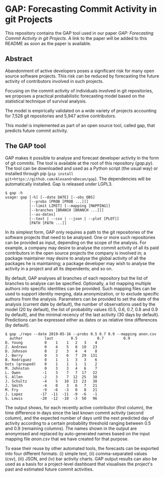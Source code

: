 # GAP: Forecasting Commit Activity in git Projects

This repository contains the GAP tool used in our paper *GAP: Forecasting Commit Activity in git Projects*. A link to the paper will be added to this README as soon as the paper is available.


## Abstract

Abandonment of active developers poses a significant risk for many open source software projects. This risk can be reduced by forecasting the future activity of contributors involved in such projects.

Focusing on the commit activity of individuals involved in git repositories, we proposes a practical probabilistic forecasting model based on the statistical technique of survival analysis.

The model is empirically validated on a wide variety of projects accounting for 7,528 git repositories and 5,947 active contributors.

This model is implemented as part of an open source tool, called gap, that predicts future commit activity.


## The GAP tool

GAP makes it possible to analyse and forecast developer activity in the form of git commits.
The tool is available at the root of this repository (*gap.py*). The tool can be downloaded and used as a Python script (the usual way) or installed through pip (`pip install git+https://github.com/AlexandreDecan/gap`). The dependencies will be automatically installed.
Gap is released under LGPL3.

```
$ gap -h
usage: gap [-h] [--date DATE] [--obs OBS]
           [--probs [PROB [PROB ...]]]
           [--limit LIMIT] [--mapping [MAPPING]]
           [--branches [BRANCH [BRANCH ...]]]
           [--as-dates]
           [--text | --csv | --json | --plot [PLOT]]
           [PATH [PATH ...]]
```

In its simplest form, GAP only requires a path to the git repositories of the software projects that need to be analysed. One or more such repositories can be provided as input, depending on the scope of the analysis. For example, a company may desire to analyse the commit activity of all its paid contributors in the open source projects the company is involved in; a package maintainer may desire to analyse the global activity of all the packages he is maintaining; a package developer may wish to analyse the activity in a project and all its dependents; and so on.

By default, GAP analyses all branches of each repository but the list of branches to analyse can be specified.
Optionally, a list mapping multiple authors into specific identities can be provided. Such mapping files can be used to support identity merging, data anonymization, or to exclude specific authors from the analysis.
Parameters can be provided to set the date of the analysis (current date by default), the number of observations used by the model (20 by default), the list of probability values (0.5, 0.6, 0.7, 0.8 and 0.9 by default), and the minimal recency of the last activity (30 days by default).
Predictions can be expressed either as dates or as relative time differences (by default).


```
$ gap ./repo --date 2019-05-16 --probs 0.5 0.7 0.9 --mapping anon.csv
  author          last        0.5         0.7         0.9
D. Young          0    1    1   2   3    4
Z. Andrews        0    4    5   8  10   23
D. Johnson        0    2    3   4   4    8
J. Berry          0    3    6   7  29  131
B. Rodriguez      0    1    1   3   3    6
bots (grouped)    0    1    1   1   1    2
M. Johnston       0    3    3   4   6    7
L. Owen          -1    3    7   7  17   22
S. Allen         -2    3    7  12  25   38
J. Schultz       -4    5   10  13  23   38
J. Smith         -4    0    3   6   7   21
M. Fry           -9   -6   -3   0   8   21
J. Lopez        -17  -11  -11  -9  -6   -1
S. Lewis        -20  -12  -10  -3  50   96
```

The output shows, for each recently active contributor (first column), the time difference in days since the last known commit activity (second column), and the expected number of days until the next predicted day of activity according to a certain probability threshold ranging between $0.5$ and $0.9$ (remaining columns).
The names shown in the output are anonymised and replaced by auto-generated names based on the input mapping file *anon.csv* that we have created for that purpose.

To ease their reuse by other automated tools, the forecasts can be exported into four different formats: (i) simple text, (ii) comma-separated values (csv), (iii) JSON, and (iv) bar activity charts.
GAP output results can also be used as a basis for a project-level dashboard that visualises the project's past and estimated future commit activities.

